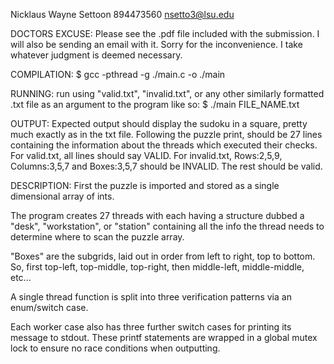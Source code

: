 Nicklaus Wayne Settoon
894473560
nsetto3@lsu.edu

DOCTORS EXCUSE:
Please see the .pdf file included with the submission. I will also be sending an email with it.
Sorry for the inconvenience. I take whatever judgment is deemed necessary.

COMPILATION:
$ gcc -pthread -g ./main.c -o ./main

RUNNING:
run using "valid.txt", "invalid.txt", or any other similarly formatted .txt file as an argument to the program like so:
$ ./main FILE_NAME.txt

OUTPUT:
Expected output should display the sudoku in a square, pretty much exactly as in the txt file. Following the puzzle print, should be 27 lines containing the information about the threads which executed their checks.
For valid.txt, all lines should say VALID.
For invalid.txt, Rows:2,5,9, Columns:3,5,7 and Boxes:3,5,7 should be INVALID. The rest should be valid.

DESCRIPTION:
First the puzzle is imported and stored as a single dimensional array of ints.

The program creates 27 threads with each having a structure dubbed a "desk", "workstation", or "station" containing all the info the thread needs to determine where to scan the puzzle array.

"Boxes" are the subgrids, laid out in order from left to right, top to bottom. So, first top-left, top-middle, top-right, then middle-left, middle-middle, etc...

A single thread function is split into three verification patterns via an enum/switch case.

Each worker case also has three further switch cases for printing its message to stdout. These printf statements are wrapped in a global mutex lock to ensure no race conditions when outputting.
